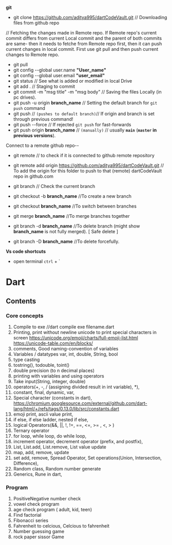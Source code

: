 **git**
 - git clone https://github.com/aditya995/dartCodeVault.git     // Downloading files from github repo

// Fetching the changes made in Remote repo. If Remote repo's current commit differs from current Local commit and the parent of both commits are same- then it needs to fetche from Remote repo first, then it can push current changes in local commit. First use git pull and then push current changes to Remote repo.
 - git pull
 - git config --global user.name **"User_name"**
 - git config --global user.email **"user_email"**
 - git status   // See what is added or modified in local Drive
 - git add .    // Staging to commit
 - git commit -m "msg title" -m "msg body"  // Saving the files Locally (in pc drives).
 - git push -u origin **branch_name** // Setting the default branch for `git push` command
 - git push    // `(pushes to default branch)`// If origin and branch is set through previous command!
 - git push --force  // If rejected `git push` for fast-forwards
 - git push origin **branch_name**  // `(manually)` // usually **`main`** (**`master` in previous versions**).

 

Connect to a remote github repo--
 - git remote   // to check if it is connected to github remote repository
 - git remote add origin https://github.com/aditya995/dartCodeVault.git 
// To add the origin for this folder to push to that (remote) dartCodeVault repo in github.com

 - git branch   // Check the current branch
 - git checkout -b **branch_name**    //To create a new branch
 - git checkout **branch_name**   //To switch between branches
 - git merge **branch_name**  //To merge branches together
 - git branch -d **branch_name**  //To delete branch (might show **branch_name** is not fully merged). [ Safe delete ]
 - git branch -D **branch_name**  //To delete forcefully.

**Vs code shortcuts**
 - open terminal `ctrl` + `

# Dart
## Contents
 ### Core concepts
 1. Compile to exe //dart compile exe filename.dart
 2. Printing, print without newline
    unicode to print special characters in screen
    https://unicode.org/emoji/charts/full-emoji-list.html
    https://unicode-table.com/en/blocks/
 3. comments, Good naming-convention of variables
 4. Variables / datatypes 
    var, int, double, String, bool
 5. type casting
 6. tostring(), todouble, toint()
 7. double precision (to n decimal places)
 8. printing with variables and using operators
 9. Take input(String, integer, double)
 10. operators(+, -, / (assigning divided result in int variable), *),
 11. constant, final, dynamic, var,
 12. Special character (constants in dart), https://chromium.googlesource.com/external/github.com/dart-lang/html/+/refs/tags/0.13.0/lib/src/constants.dart
 13. emoji print, ascii value print,
 14. if else, if else ladder, nested if else,
 15. logical Operators(&&, ||, !, !=, ==, <=, >= , <, > )
 16. Ternary operator
 17. for loop, while loop, do while loop,
 18. increment operator, decrement operator (prefix, and postfix),
 19. List, List.add, List.remove, List value update
 20. map, add, remove, update
 21. set add, remove, Spread Operator, Set operations(Union, Intersection, Difference),
 22. Random class, Random number generate
 23. Generics, Rune in dart,

### Program
1. PositiveNegative number check
2. vowel check program
3. age check program ( adult, kid, teen)
4. Find factorial
5. Fibonacci series
6. Fahrenheit to celcious, Celcious to fahrenheit
7. Number guessing game
8. rock paper sissor Game
